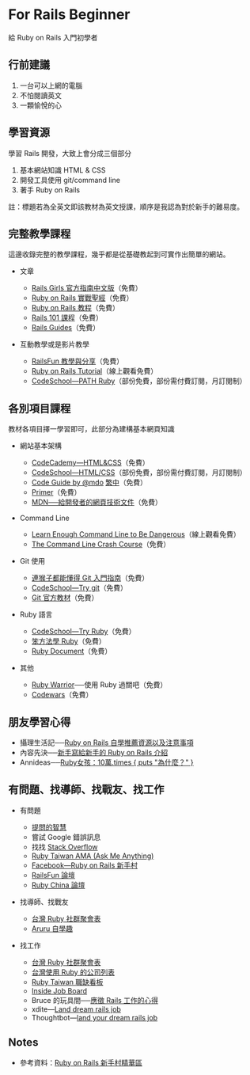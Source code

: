 # For Rails Beginner

給 Ruby on Rails 入門初學者


## 行前建議

1. 一台可以上網的電腦
2. 不怕閱讀英文
3. 一顆愉悅的心


## 學習資源

學習 Rails 開發，大致上會分成三個部分

1. 基本網站知識 HTML & CSS
2. 開發工具使用 git/command line
3. 著手 Ruby on Rails

註：標題若為全英文即該教材為英文授課，順序是我認為對於新手的難易度。


## 完整教學課程

這邊收錄完整的教學課程，幾乎都是從基礎教起到可實作出簡單的網站。

- 文章
  - [Rails Girls 官方指南中文版](http://railsgirls.tw/)（免費）
  - [Ruby on Rails 實戰聖經](https://ihower.tw/rails4/)（免費）
  - [Ruby on Rails 教程](http://railstutorial-china.org/)（免費）
  - [Rails 101 課程](http://courses.growthschool.com/courses/rails-101)（免費）
  - [Rails Guides](http://guides.rubyonrails.org/)（免費）

- 互動教學或是影片教學
  - [RailsFun 教學與分享](https://www.youtube.com/playlist?list=PLJ6M-k9dQEQ3VsyOZQwjZ5GdjaLJH3eB_)（免費）
  - [Ruby on Rails Tutorial](https://www.railstutorial.org/)（線上觀看免費）
  - [CodeSchool—PATH Ruby](https://www.codeschool.com/paths/ruby)（部份免費，部份需付費訂閱，月訂閱制）


## 各別項目課程

教材各項目擇一學習即可，此部分為建構基本網頁知識

- 網站基本架構

  - [CodeCademy—HTML&CSS](https://www.codecademy.com/learn/web)（免費）
  - [CodeSchool—HTML/CSS](https://www.codeschool.com/paths/html-css)（部份免費，部份需付費訂閱，月訂閱制）
  - [Code Guide by @mdo](http://mdo.github.io/code-guide/) [繁中](http://juanitofatas.com/code-guide/)（免費）
  - [Primer](http://primercss.io)（免費）
  - [MDN──給開發者的網頁技術文件](https://developer.mozilla.org/zh-TW/docs/Web)（免費）

- Command Line

  - [Learn Enough Command Line to Be Dangerous](http://www.learnenough.com/command-line-tutorial)（線上觀看免費）
  - [The Command Line Crash Course](http://cli.learncodethehardway.org/book/)（免費）

- Git 使用

  - [連猴子都能懂得 Git 入門指南](https://backlogtool.com/git-guide/tw/)（免費）
  - [CodeSchool—Try git](https://www.codeschool.com/courses/try-git)（免費）
  - [Git 官方教材](http://git-scm.com/book/zh/ch1-4.html)（免費）

- Ruby 語言

  - [CodeSchool—Try Ruby](https://www.codeschool.com/courses/try-ruby)（免費）
  - [笨方法學 Ruby](http://lrthw.github.io/)（免費）
  - [Ruby Document](http://ruby-doc.org)（免費）

- 其他

  - [Ruby Warrior](https://www.bloc.io/ruby-warrior/#/)──使用 Ruby 過關吧（免費）
  - [Codewars](http://www.codewars.com/)（免費）


## 朋友學習心得

- 攝理生活記──[Ruby on Rails 自學推薦資源以及注意事項](http://blog.cgmlife.net/posts/2014/04/12/recommended-ruby-on-rails-learning-resources)
- 內容先決──[新手寫給新手的 Ruby on Rails 介紹](http://disco26.logdown.com/posts/168410-novice-to-novice-ruby-on-rails-introduction)
- Annideas──[Ruby女孩：10萬.times { puts "為什麼？" }](http://blog.annideas.com/ironman7)

## 有問題、找導師、找戰友、找工作

- 有問題
  - [提問的智慧](https://github.com/ryanhanwu/How-To-Ask-Questions-The-Smart-Way)
  - 嘗試 Google 錯誤訊息
  - 找找 [Stack Overflow](http://stackoverflow.com/)
  - [Ruby Taiwan AMA (Ask Me Anything)](https://github.com/rubytaiwan/AMA)
  - [Facebook—Ruby on Rails 新手村](https://www.facebook.com/groups/RailsRookie/)
  - [RailsFun 論壇](http://railsfun.tw/)
  - [Ruby China 論壇](https://ruby-china.org/)

- 找導師、找戰友
  - [台灣 Ruby 社群聚會表](https://github.com/rubytaiwan/rubytw-reboot/wiki/Meetups)
  - [Aruru 自學趣](http://www.aruru.co/)

- 找工作
  - [台灣 Ruby 社群聚會表](https://github.com/rubytaiwan/rubytw-reboot/wiki/Meetups)
  - [台灣使用 Ruby 的公司列表](https://github.com/rubytaiwan/AMA/wiki/Companies)
  - [Ruby Taiwan 職缺看板](http://jobs.ruby.tw/)
  - [Inside Job Board](https://jobs.inside.com.tw/jobs/index?c=&k=ruby+rails)
  - Bruce 的玩具間──[應徵 Rails 工作的心得](http://toyroom.bruceli.net/tw/2014/02/26/my-experience-on-applying-rails-jobs.html)
  - xdite—[Land dream rails job](https://xdite.gitbooks.io/land-dream-rails-job/content/)
  - Thoughtbot—[land your dream rails job](https://upcase.com/pages/land-your-dream-rails-job)


## Notes

- 參考資料：[Ruby on Rails 新手村精華區](http://bit.ly/1A3j4zE)
